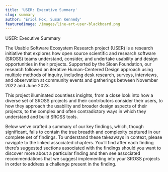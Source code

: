 ```yaml
---
title: 'USER: Executive Summary'
slug: summary
author: 'Eriol Fox, Susan Kennedy'
featuredImage: /images/line-art-user-blackboard.png
---
```

USER: Executive Summary

The Usable Software Ecosystem Research project (USER) is a research initiative that explores how open source scientific and research software (SROSS) teams understand, consider, and undertake usability and design opportunities in their projects. Supported by the Sloan Foundation, our research followed an iterative Human-Centered Design approach using multiple methods of inquiry, including desk research, surveys, interviews, and observation at community events and gatherings between November 2022 and June 2023.

This project illuminated countless insights, from a close look into how a diverse set of SROSS projects and their contributors consider their users, to how they approach the usability and broader design aspects of their projects, to the complex and often contradictory ways in which they understand and build SROSS tools.

Below we’ve crafted a summary of our key findings, which, though significant, fails to contain the true breadth and complexity captured in our complete set of findings. To understand these takeaways in context, please navigate to the linked associated chapters.  You’ll find after each finding there’s suggested sections associated with the findings should you want to discover more about a particular finding and then see associated recommendations that we suggest implementing into your SROSS projects in order to address a challenge present in the finding.
